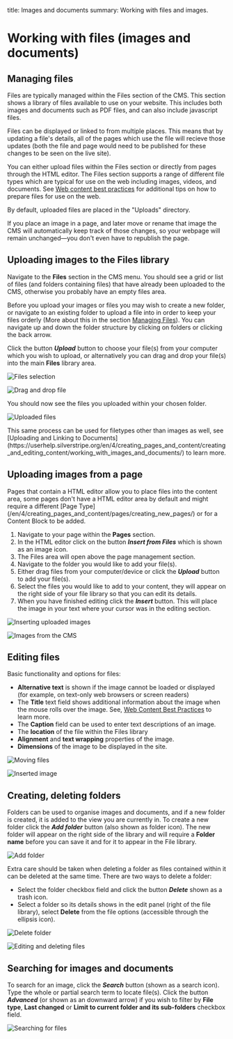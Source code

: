 title: Images and documents
summary: Working with files and images.

<!-- to do bigger future refactor piece -->

# Working with files (images and documents)

## Managing files

Files are typically managed within the Files section of the CMS. This section shows a library of files available to use on your website. This includes both images and documents such as PDF files, and can also include javascript files.

Files can be displayed or linked to from multiple places. This means that by updating a file's details, all of the pages which use the file will recieve those updates (both the file and page would need to be published for these changes to be seen on the live site).

You can either upload files within the Files section or directly from pages through the HTML editor. The Files section supports a range of different file types which are typical for use on the web including images, videos, and documents. See [Web content best practices](https://userhelp.silverstripe.org/en/4/creating_pages_and_content/web_content_best_practices/) for additional tips on how to prepare files for use on the web. 

<div class="note" markdown="1">
By default, uploaded files are placed in the "Uploads" directory.

If you place an image in a page, and later move or rename that image the CMS will automatically keep track of those changes, so your webpage will remain unchanged—you don't even have to republish the page.
</div>


## Uploading images to the Files library

Navigate to the **Files** section in the CMS menu. You should see a grid or list of files (and folders containing files) that have already been uploaded to the CMS, otherwise you probably have an empty files area.

Before you upload your images or files you may wish to create a new folder, or navigate to an existing folder to upload a file into in order to keep your files orderly (More about this in the section [Managing Files](https://userhelp.silverstripe.org/en/4/creating_pages_and_content/working_with_images_and_documents/#managing-files)). You can navigate up and down the folder structure by clicking on folders or clicking the back arrow.

Click the button ***Upload*** button to choose your file(s) from your computer which you wish to upload, or alternatively you can drag and drop your file(s) into the main **Files** library area.
<!-- (this will automatically start the upload). -->

![Files selection](/docs/en/_images/files-section.png)

![Drag and drop file](/docs/en/_images/files-drag-drop.png)

You should now see the files you uploaded within your chosen folder.

![Uploaded files](/docs/en/_images/files-uploaded.png)

<div class="note" markdown="1">
This same process can be used for filetypes other than images as well, see [Uploading and Linking to Documents](https://userhelp.silverstripe.org/en/4/creating_pages_and_content/creating_and_editing_content/working_with_images_and_documents/) to learn more.
</div>


## Uploading images from a page

<div class="note" markdown="1">
Pages that contain a HTML editor allow you to place files into the content area, some pages don't have a HTML editor area by default and might require a different [Page Type](/en/4/creating_pages_and_content/pages/creating_new_pages/) or for a Content Block to be added.
</div>

1. Navigate to your page within the **Pages** section.
2. In the HTML editor click on the button ***Insert from Files*** which is shown as an image icon.  
3. The Files area will open above the page management section.
4. Navigate to the folder you would like to add your file(s).
5. Either drag files from your computer/device or click the ***Upload*** button to add your file(s). 
6. Select the files you would like to add to your content, they will appear on the right side of your file library so that you can edit its details. 
7. When you have finished editing click the ***Insert*** button. This will place the image in your text where your cursor was in the editing section.

![Inserting uploaded images](/docs/en/_images/Insert-Images.png)

![Images from the CMS](/docs/en/_images/Images-from-cms.png)


## Editing files

Basic functionality and options for files:
* **Alternative text** is shown if the image cannot be loaded or displayed (for example, on text-only web browsers or screen readers)
* The **Title** text field shows additional information about the image when the mouse rolls over the image. See, [Web Content Best Practices](03_Web_Content_Best_Practices) to learn more.
* The **Caption** field can be used to enter text descriptions of an image.
* The **location** of the file within the Files library
* **Alignment** and **text wrapping** properties of the image.
* **Dimensions** of the image to be displayed in the site. 

<!-- Once you have opened the File details section, and you can edit the files details and move the file to a new location by choosing a new parent folder from the folder dropdown. Hit "Save" at the bottom left of the section when you are done editing. -->

![Moving files](/docs/en/_images/Move-file.png)

<!-- Details and Permissions -->

![Inserted image](/docs/en/_images/Inserted-image.png)


## Creating, deleting folders

Folders can be used to organise images and documents, and if a new folder is created, it is added to the view you are currently in. To create a new folder click the ***Add folder*** button (also shown as folder icon). The new folder will appear on the right side of the library and will require a **Folder name** before you can save it and for it to appear in the File library. 

![Add folder](/docs/en/_images/add-folder.png)

Extra care should be taken when deleting a folder as files contained within it can be deleted at the same time. There are two ways to delete a folder: 

* Select the folder checkbox field and click the button ***Delete*** shown as a trash icon.
* Select a folder so its details shows in the edit panel (right of the file library), select **Delete** from the file options (accessible through the ellipsis icon).

![Delete folder](/docs/en/_images/delete-folder.png)

![Editing and deleting files](/docs/en/_images/Edit-delete-files.png)


## Searching for images and documents

To search for an image, click the ***Search*** button (shown as a search icon). Type the whole or partial search term to  locate file(s). Click the button ***Advanced*** (or shown as an downward arrow) if you wish to filter by **File type**, **Last changed** or **Limit to current folder and its sub-folders** checkbox field.

![Searching for files](/docs/en/_images/search-files.png)
